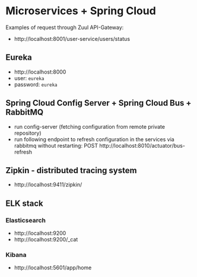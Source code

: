 # Microservices + Spring Cloud

Examples of request through Zuul API-Gateway: 
- http://localhost:8001/user-service/users/status

## Eureka
- http://localhost:8000
- user: `eureka`
- password: `eureka`

## Spring Cloud Config Server + Spring Cloud Bus + RabbitMQ
- run config-server (fetching configuration from remote private repository)
- run following endpoint to refresh configuration in the services via rabbitmq without restarting:
POST http://localhost:8010/actuator/bus-refresh

## Zipkin - distributed tracing system
- http://localhost:9411/zipkin/

## ELK stack
### Elasticsearch
- http://localhost:9200
- http://localhost:9200/_cat

### Kibana
- http://localhost:5601/app/home
